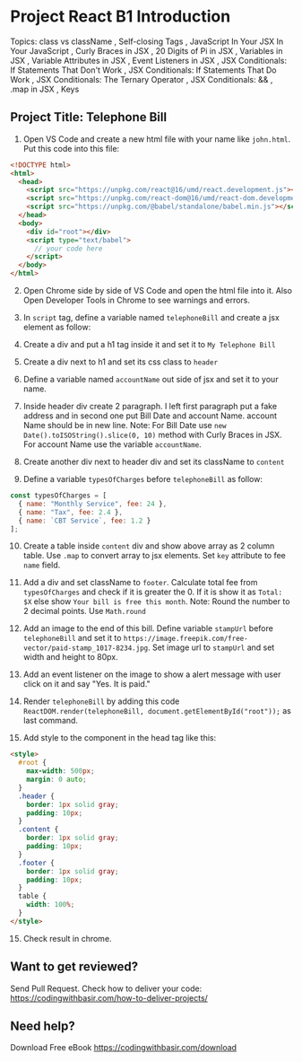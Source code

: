 # Project React B1 Introduction

Topics:
class vs className
, Self-closing Tags
, JavaScript In Your JSX In Your JavaScript
, Curly Braces in JSX
, 20 Digits of Pi in JSX
, Variables in JSX
, Variable Attributes in JSX
, Event Listeners in JSX
, JSX Conditionals: If Statements That Don't Work
, JSX Conditionals: If Statements That Do Work
, JSX Conditionals: The Ternary Operator
, JSX Conditionals: &&
, .map in JSX
, Keys

## Project Title: Telephone Bill

1. Open VS Code and create a new html file with your name like `john.html`. Put this code into this file:

```html
<!DOCTYPE html>
<html>
  <head>
    <script src="https://unpkg.com/react@16/umd/react.development.js"></script>
    <script src="https://unpkg.com/react-dom@16/umd/react-dom.development.js"></script>
    <script src="https://unpkg.com/@babel/standalone/babel.min.js"></script>
  </head>
  <body>
    <div id="root"></div>
    <script type="text/babel">
      // your code here
    </script>
  </body>
</html>
```

2. Open Chrome side by side of VS Code and open the html file into it. Also Open Developer Tools in Chrome to see warnings and errors.

3. In `script` tag, define a variable named `telephoneBill` and create a jsx element as follow:

4. Create a div and put a h1 tag inside it and set it to `My Telephone Bill`

5. Create a div next to h1 and set its css class to `header`

6. Define a variable named `accountName` out side of jsx and set it to your name.

7. Inside header div create 2 paragraph. I left first paragraph put a fake address and in second one put Bill Date and account Name. account Name should be in new line.
   Note: For Bill Date use `new Date().toISOString().slice(0, 10)` method with Curly Braces in JSX. For account Name use the variable `accountName`.

8. Create another div next to header div and set its className to `content`

9. Define a variable `typesOfCharges` before `telephoneBill` as follow:

```javascript
const typesOfCharges = [
  { name: "Monthly Service", fee: 24 },
  { name: "Tax", fee: 2.4 },
  { name: `CBT Service`, fee: 1.2 }
];
```

10. Create a table inside `content` div and show above array as 2 column table. Use `.map` to convert array to jsx elements. Set `key` attribute to fee `name` field.

11. Add a div and set className to `footer`. Calculate total fee from `typesOfCharges` and check if it is greater the 0. If it is show it as `Total: $X` else show `Your bill is free this month`.
    Note: Round the number to 2 decimal points. Use `Math.round`

12. Add an image to the end of this bill. Define variable `stampUrl` before `telephoneBill` and set it to `https://image.freepik.com/free-vector/paid-stamp_1017-8234.jpg`. Set image url to `stampUrl` and set width and height to 80px.

13. Add an event listener on the image to show a alert message with user click on it and say "Yes. It is paid."

14. Render `telephoneBill` by adding this code `ReactDOM.render(telephoneBill, document.getElementById("root"));` as last command.

15. Add style to the component in the head tag like this:

```html
<style>
  #root {
    max-width: 500px;
    margin: 0 auto;
  }
  .header {
    border: 1px solid gray;
    padding: 10px;
  }
  .content {
    border: 1px solid gray;
    padding: 10px;
  }
  .footer {
    border: 1px solid gray;
    padding: 10px;
  }
  table {
    width: 100%;
  }
</style>
```

15. Check result in chrome.

## Want to get reviewed?

Send Pull Request. Check how to deliver your code: https://codingwithbasir.com/how-to-deliver-projects/

## Need help?

Download Free eBook https://codingwithbasir.com/download
